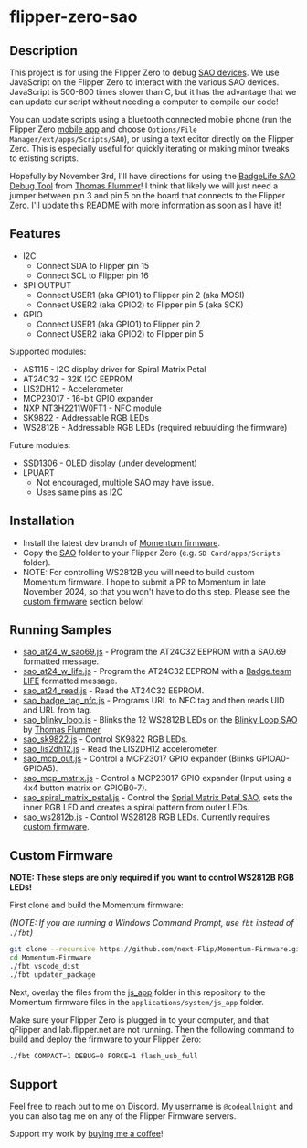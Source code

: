 # flipper-zero-sao

## Description
This project is for using the Flipper Zero to debug [SAO devices](https://hackaday.io/search?term=SAO). We use JavaScript on the Flipper Zero to interact with the various SAO devices. JavaScript is 500-800 times slower than C, but it has the advantage that we can update our script without needing a computer to compile our code!

You can update scripts using a bluetooth connected mobile phone (run the Flipper Zero [mobile app](https://flipperzero.one/downloads) and choose `Options/File Manager/ext/apps/Scripts/SAO`), or using a text editor directly on the Flipper Zero. This is especially useful for quickly iterating or making minor tweaks to existing scripts.

Hopefully by November 3rd, I'll have directions for using the [BadgeLife SAO Debug Tool](https://github.com/flummer/flipper-zero-sao-debug) from [Thomas Flummer](https://hackaday.io/tf)!  I think that likely we will just need a jumper between pin 3 and pin 5 on the board that connects to the Flipper Zero.  I'll update this README with more information as soon as I have it!

## Features
- I2C
  - Connect SDA to Flipper pin 15
  - Connect SCL to Flipper pin 16
- SPI OUTPUT
  - Connect USER1 (aka GPIO1) to Flipper pin 2 (aka MOSI)
  - Connect USER2 (aka GPIO2) to Flipper pin 5 (aka SCK)
- GPIO
  - Connect USER1 (aka GPIO1) to Flipper pin 2
  - Connect USER2 (aka GPIO2) to Flipper pin 5

Supported modules:
- AS1115 - I2C display driver for Spiral Matrix Petal
- AT24C32 - 32K I2C EEPROM
- LIS2DH12 - Accelerometer
- MCP23017 - 16-bit GPIO expander
- NXP NT3H2211W0FT1 - NFC module
- SK9822 - Addressable RGB LEDs
- WS2812B - Addressable RGB LEDs (required rebuulding the firmware)

Future modules:
- SSD1306 - OLED display (under development)
- LPUART
  - Not encouraged, multiple SAO may have issue.
  - Uses same pins as I2C

## Installation
- Install the latest dev branch of [Momentum firmware](https://momentum-fw.dev/update/).
- Copy the [SAO](./js_app/examples/apps/Scripts/) folder to your Flipper Zero (e.g. `SD Card/apps/Scripts` folder).
- NOTE: For controlling WS2812B you will need to build custom Momentum firmware. I hope to submit a PR to Momentum in late November 2024, so that you won't have to do this step. Please see the [custom firmware](#custom-firmware) section below!

## Running Samples
- [sao_at24_w_sao69.js](./js_app/examples/apps/Scripts/SAO/sao_at24_w_sao69.js) - Program the AT24C32 EEPROM with a SAO.69 formatted message.
- [sao_at24_w_life.js](./js_app/examples/apps/Scripts/SAO/sao_at24_w_life.js) - Program the AT24C32 EEPROM with a [Badge.team LIFE](https://badge.team/docs/standards/sao/binary_descriptor/) formatted message.
- [sao_at24_read.js](./js_app/examples/apps/Scripts/SAO/sao_at24_read.js) - Read the AT24C32 EEPROM.
- [sao_badge_tag_nfc.js](./js_app/examples/apps/Scripts/SAO/sao_badge_tag_nfc.js) - Programs URL to NFC tag and then reads UID and URL from tag.
- [sao_blinky_loop.js](./js_app/examples/apps/Scripts/SAO/sao_blinky_loop.js) - Blinks the 12 WS2812B LEDs on the [Blinky Loop SAO](https://hackaday.io/project/198163-blinky-loop-sao) by [Thomas Flummer](https://hackaday.io/tf)
- [sao_sk9822.js](./js_app/examples/apps/Scripts/SAO/sao_sk9822.js) - Control SK9822 RGB LEDs.
- [sao_lis2dh12.js](./js_app/examples/apps/Scripts/SAO/sao_lis2dh12.js) - Read the LIS2DH12 accelerometer.
- [sao_mcp_out.js](./js_app/examples/apps/Scripts/SAO/sao_mcp_out.js) - Control a MCP23017 GPIO expander (Blinks GPIOA0-GPIOA5).
- [sao_mcp_matrix.js](./js_app/examples/apps/Scripts/SAO/sao_mcp_matrix.js) - Control a MCP23017 GPIO expander (Input using a 4x4 button matrix on GPIOB0-7).
- [sao_spiral_matrix_petal.js](./js_app/examples/apps/Scripts/SAO/sao_spiral_matrix_petal.js) - Control the [Sprial Matrix Petal SAO](https://github.com/Hack-a-Day/2024-Supercon-8-Add-On-Badge/tree/main/hardware/sao/petal_matrix), sets the inner RGB LED and creates a spiral pattern from outer LEDs.
- [sao_ws2812b.js](./js_app/examples/apps/Scripts/SAO/sao_ws2812b.js) - Control WS2812B RGB LEDs. Currently requires [custom firmware](#custom-firmware).

## Custom Firmware
**NOTE: These steps are only required if you want to control WS2812B RGB LEDs!**

First clone and build the Momentum firmware:

_(NOTE: If you are running a Windows Command Prompt, use `fbt` instead of `./fbt`)_

```bash
git clone --recursive https://github.com/next-Flip/Momentum-Firmware.git
cd Momentum-Firmware
./fbt vscode_dist
./fbt updater_package
```

Next, overlay the files from the [js_app](./js_app/) folder in this repository to the Momentum firmware files in the `applications/system/js_app` folder.

Make sure your Flipper Zero is plugged in to your computer, and that qFlipper and lab.flipper.net are not running. Then the following command to build and deploy the firmware to your Flipper Zero:

```bash
./fbt COMPACT=1 DEBUG=0 FORCE=1 flash_usb_full 
```

## Support
Feel free to reach out to me on Discord. My username is `@codeallnight` and you can also tag me on any of the Flipper Firmware servers.

Support my work by [buying me a coffee](https://www.ko-fi.com/codeallnight)!